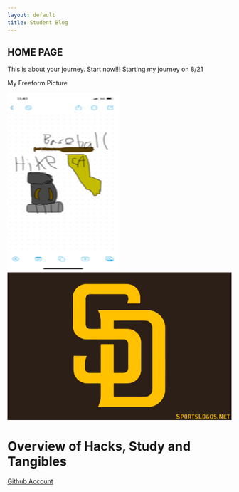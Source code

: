 ```yaml
---
layout: default
title: Student Blog
---
```



## HOME PAGE
This is about your journey. Start now!!!
Starting my journey on 8/21

My Freeform Picture

<img style="height:400px;width:250px" src="images/Freeform Picture.png" alt=Freeform Picture>

<img src="images/Padres Logo.png" alt="Padres Logo">

# Overview of Hacks, Study and Tangibles

 [Github Account](https://github.com/andrewzcsse/didactic-system)